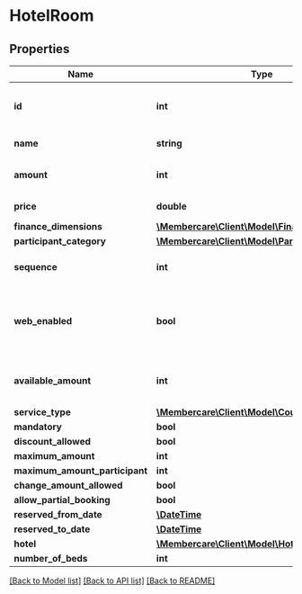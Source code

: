 # HotelRoom

## Properties
Name | Type | Description | Notes
------------ | ------------- | ------------- | -------------
**id** | **int** | The identification number of the service. | [optional] 
**name** | **string** | The name of the service | [optional] 
**amount** | **int** | The default amount for the service. | [optional] 
**price** | **double** | The price of the service | [optional] 
**finance_dimensions** | [**\Membercare\Client\Model\FinanceDimensions**](FinanceDimensions.md) |  | [optional] 
**participant_category** | [**\Membercare\Client\Model\ParticipantCategory**](ParticipantCategory.md) |  | [optional] 
**sequence** | **int** | The ordering sequence of the service | [optional] 
**web_enabled** | **bool** | Indicates whether or not to display the service on web. | [optional] 
**available_amount** | **int** | The avaliable amount for the service. | [optional] 
**service_type** | [**\Membercare\Client\Model\CourseServiceType**](CourseServiceType.md) |  | [optional] 
**mandatory** | **bool** |  | [optional] 
**discount_allowed** | **bool** |  | [optional] 
**maximum_amount** | **int** |  | [optional] 
**maximum_amount_participant** | **int** |  | [optional] 
**change_amount_allowed** | **bool** |  | [optional] 
**allow_partial_booking** | **bool** |  | [optional] 
**reserved_from_date** | [**\DateTime**](\DateTime.md) |  | [optional] 
**reserved_to_date** | [**\DateTime**](\DateTime.md) |  | [optional] 
**hotel** | [**\Membercare\Client\Model\Hotel**](Hotel.md) |  | [optional] 
**number_of_beds** | **int** |  | [optional] 

[[Back to Model list]](../../README.md#documentation-for-models) [[Back to API list]](../../README.md#documentation-for-api-endpoints) [[Back to README]](../../README.md)

